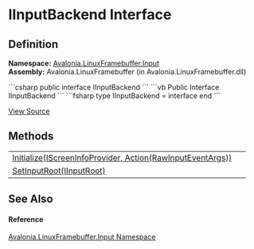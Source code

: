 # IInputBackend Interface




## Definition
**Namespace:** <a href="N_Avalonia_LinuxFramebuffer_Input">Avalonia.LinuxFramebuffer.Input</a>  
**Assembly:** Avalonia.LinuxFramebuffer (in Avalonia.LinuxFramebuffer.dll)

<Tabs groupId="api-code-preview">
<TabItem value="csharp" label="C#">
```csharp
public interface IInputBackend
```
</TabItem>
<TabItem value="vb" label="VB">
```vb
Public Interface IInputBackend
```
</TabItem>
<TabItem value="fsharp" label="F#">
```fsharp
type IInputBackend = interface end
```
</TabItem>
</Tabs>



<a href="https://github.com/AvaloniaUI/Avalonia/tree/master/src/Linux/Avalonia.LinuxFramebuffer/Input/IInputBackend.cs" title="View the source code">View Source</a>



## Methods
<table>
<tr>
<td><a href="M_Avalonia_LinuxFramebuffer_Input_IInputBackend_Initialize">Initialize(IScreenInfoProvider, Action(RawInputEventArgs))</a></td>
<td> </td>
</tr>
<tr>
<td><a href="M_Avalonia_LinuxFramebuffer_Input_IInputBackend_SetInputRoot">SetInputRoot(IInputRoot)</a></td>
<td> </td>
</tr>
</table>

## See Also


#### Reference
<a href="N_Avalonia_LinuxFramebuffer_Input">Avalonia.LinuxFramebuffer.Input Namespace</a>  

